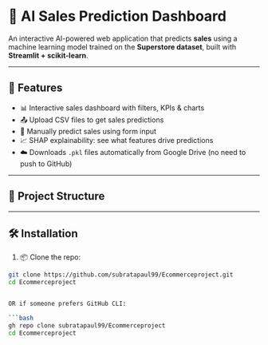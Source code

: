 # 🧠 AI Sales Prediction Dashboard

An interactive AI-powered web application that predicts **sales** using a machine learning model trained on the **Superstore dataset**, built with **Streamlit + scikit-learn**.

---

## 🚀 Features

- 📊 Interactive sales dashboard with filters, KPIs & charts
- 📤 Upload CSV files to get sales predictions
- 🔮 Manually predict sales using form input
- 📈 SHAP explainability: see what features drive predictions
- ☁️ Downloads `.pkl` files automatically from Google Drive (no need to push to GitHub)

---

## 📁 Project Structure


---
## 🛠️ Installation

1. 📦 Clone the repo:
```bash
git clone https://github.com/subratapaul99/Ecommerceproject.git
cd Ecommerceproject


OR if someone prefers GitHub CLI:

```bash
gh repo clone subratapaul99/Ecommerceproject
cd Ecommerceproject

